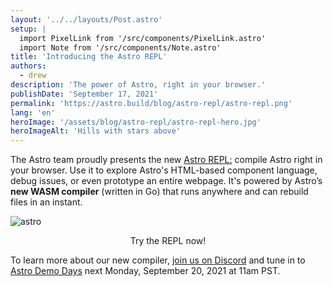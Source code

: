 ```yaml
---
layout: '../../layouts/Post.astro'
setup: |
  import PixelLink from '/src/components/PixelLink.astro'
  import Note from '/src/components/Note.astro'
title: 'Introducing the Astro REPL'
authors: 
  - drew
description: 'The power of Astro, right in your browser.'
publishDate: 'September 17, 2021'
permalink: 'https://astro.build/blog/astro-repl/astro-repl.png'
lang: 'en'
heroImage: '/assets/blog/astro-repl/astro-repl-hero.jpg'
heroImageAlt: 'Hills with stars above'
---
```

The Astro team proudly presents the new [Astro REPL:](https://astro.build/play) compile Astro right in your browser. Use it to explore Astro's HTML-based component language, debug issues, or even prototype an entire webpage. It's powered by Astro’s **new WASM compiler** (written in Go) that runs anywhere and can rebuild files in an instant.

![astro](/assets/blog/astro-repl/astro-repl-screenshot.jpg)

<div style="display: flex; justify-content: center;">
  <PixelLink href="https://astro.build/play">Try the REPL now!</PixelLink>
</div>

<Note>

To learn more about our new compiler, [join us on Discord](https://astro.build/chat) and tune in to [Astro Demo Days](https://www.youtube.com/watch?v=-ExcBJrXOd8) next Monday, September 20, 2021 at 11am PST.

</Note>
